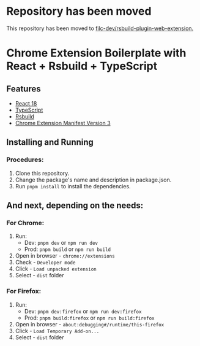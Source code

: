 # Repository has been moved
This repository has been moved to [filc-dev/rsbuild-plugin-web-extension.](https://github.com/filc-dev/rsbuild-plugin-web-extension/tree/main/examples/with-react)


# Chrome Extension Boilerplate with React + Rsbuild + TypeScript

## Features

- [React 18](https://reactjs.org/)
- [TypeScript](https://www.typescriptlang.org/)
- [Rsbuild](https://rsbuild.dev/)
- [Chrome Extension Manifest Version 3](https://developer.chrome.com/docs/extensions/mv3/intro/)

## Installing and Running

### Procedures:

1. Clone this repository.
2. Change the package's name and description in package.json.
3. Run `pnpm install` to install the dependencies.

## And next, depending on the needs:

### For Chrome:

1. Run:
   - Dev: `pnpm dev` or `npm run dev`
   - Prod: `pnpm build` or `npm run build`
2. Open in browser - `chrome://extensions`
3. Check - `Developer mode`
4. Click - `Load unpacked extension`
5. Select - `dist` folder

### For Firefox:

1. Run:
   - Dev: `pnpm dev:firefox` or `npm run dev:firefox`
   - Prod: `pnpm build:firefox` or `npm run build:firefox`
2. Open in browser - `about:debugging#/runtime/this-firefox`
3. Click - `Load Temporary Add-on...`
4. Select - `dist` folder
